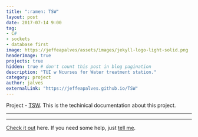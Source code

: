 ```yaml
---
title: ":ramen: TSW"
layout: post
date: 2017-07-14 9:00
tag:    
- C#
- sockets
- database first
image: https://jeffeapalves/assets/images/jekyll-logo-light-solid.png
headerImage: true
projects: true
hidden: true # don't count this post in blog pagination
description: "TUI w Ncurses for Water treatment station."
category: project
author: jalves
externalLink: "https://jeffeapalves.github.io/TSW"
---
```


Project - [TSW](https://jeffeapalves.github.io/TSW/). This is the techinical documentation about this project.

---


---

[Check it out](http://jeffeapalves.github.io/TSW/) here.
If you need some help, just [tell me](http://github.com/jeffeapalves/TSW/issues).
